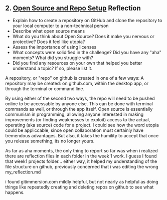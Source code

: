 ## 2. [Open Source and Repo Setup](2_set_up_repo/readme.md) Reflection

* Explain how to create a repository on GitHub and clone the repository to your local computer to a non-technical person
* Describe what open source means
* What do you think about Open Source? Does it make you nervous or protective? Does it feel like utopia?
* Assess the importance of using licenses
* What concepts were solidified in the challenge? Did you have any "aha" moments? What did you struggle with?
* Did you find any resources on your own that helped you better understand a topic? If so, please list it.

<!-- Add your reflection here. Remove the comment markers -->
A repository, or "repo" on github is created in one of a few ways:
A repository may be created:
on github.com,
within the desktop app,
or through the terminal or command line.

By using either of the second two ways, the repo will need to be pushed online to be accessable by anyone else. This can be done with terminal commands as well, or through the app itself.
Open source is essentially communism in programming, allowing anyone interested in making improvements (or finding weaknesses to exploit) access to the actual, operating (aka source) code for a project. I could see how the word utopia could be appliccable, since open collaboration must certainly have tremendous advantages. But also, it takes the humility to accept that once you release something, its no longer yours.

As far as aha moments, the only thing to report so far was when i realized there are reflection files in each folder in the week 1 work. I guess I found that week1 projects folder... either way, it helped my understanding of the file structure on github, previously concerned that i was editing the wrong my_reflection.md

i found gitimmersion.com mildly helpful, but not nearly as helpful as doing things like repeatedly creating and deleting repos on github to see what happens.
